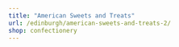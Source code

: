 ```yaml
---
title: "American Sweets and Treats"
url: /edinburgh/american-sweets-and-treats-2/
shop: confectionery
---
```

